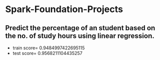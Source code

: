 # Spark-Foundation-Projects
## Predict the percentage of an student based on the no. of study hours using linear regression.
- train score= 0.9484997422695115
- test score= 0.9568211104435257
